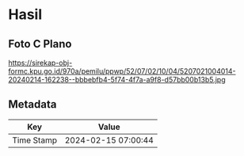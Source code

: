 # Hasil

## Foto C Plano

https://sirekap-obj-formc.kpu.go.id/970a/pemilu/ppwp/52/07/02/10/04/5207021004014-20240214-162238--bbbebfb4-5f74-4f7a-a9f8-d57bb00b13b5.jpg


## Metadata

| Key        | Value               |
| ---------- | ------------------- |
| Time Stamp | 2024-02-15 07:00:44 |



